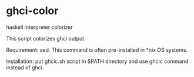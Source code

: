 ghci-color
==========

haskell interpreter colorizer

This script colorizes ghci output.

Requirement: sed. This command is often pre-installed in \*nix OS systems.

Installation: put ghcic.sh script in $PATH directory and use ghcic command instead of ghci.
